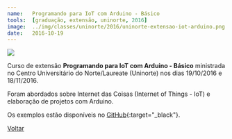 ```yaml
---
name:  	Programando para IoT com Arduino - Básico
tools: 	[graduação, extensão, uninorte, 2016]
image: 	../img/classes/uninorte/2016/uninorte-extensao-iot-arduino.png
date: 	2016-10-19
---
```


![](../img/classes/uninorte/2016/uninorte-extensao-iot-arduino.png)

Curso de extensão **Programando para IoT com Arduino - Básico** ministrada no Centro Universitário do Norte/Laureate (Uninorte) nos dias 19/10/2016 e 18/11/2016. 

Foram abordados sobre Internet das Coisas (Internet of Things - IoT) e elaboração de projetos com Arduino.

Os exemplos estão disponíveis no [GitHub][github-extensao]{:target="_black"}.

[github-extensao]: https://github.com/orlewilson/iot-arduino-basico

<p class="text-center">
	<a class="btn btn-outline-primary mt-1" href="{{ site.baseurl }}/classes/">Voltar</a>
</p>
